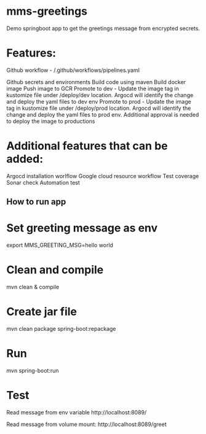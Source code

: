 # mms-greetings
Demo springboot app to get the greetings message from encrypted secrets.

# Features: 
Github workflow - /.github/workflows/pipelines.yaml

Github secrets and environments 
Build code using maven
Build docker image
Push image to GCR
Promote to dev - Update the image tag in kustomize file under /deploy/dev location. Argocd will identify the change and deploy the yaml files to dev env
Promote to prod - Update the image tag in kustomize file under /deploy/prod location. Argocd will identify the change and deploy the yaml files to prod env. Additional approval is needed to deploy the image to productions


# Additional features that can be added:
Argocd installation worlflow
Google cloud resource workflow
Test coverage
Sonar check
Automation test


## How to run app

# Set greeting message as env 
export MMS_GREETING_MSG=hello world

# Clean and compile
mvn clean & compile

# Create jar file
mvn clean package spring-boot:repackage

# Run
mvn spring-boot:run

# Test

Read message from env variable
http://localhost:8089/

Read message from volume mount:
http://localhost:8089/greet
